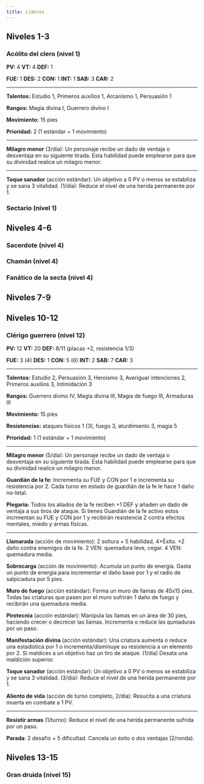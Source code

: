 ```yaml
---
title: Líderes
---
```


## Niveles 1-3

### Acólito del clero (nivel 1)

**PV:** 4			**VT:** 4	 		**DEF:** 1

**FUE:** 1 	**DES:** 2	**CON:** 1	**INT:** 1	**SAB:** 3	**CAR:** 2

------

**Talentos:** Estudio 1, Primeros auxilios 1, Arcanismo 1, Persuasión 1

**Rangos:** Magia divina I, Guerrero divino I

**Movimiento:** 15 pies

**Prioridad:** 2 (1 estándar + 1 movimiento)

------

**Milagro menor** (3/día): Un personaje recibe un dado de ventaja o desventaja en su siguiente tirada. Esta habilidad puede emplearse para que su divinidad realice un milagro menor.

------

**Toque sanador** (acción estándar): Un objetivo a 0 PV o menos se estabiliza y se sana 3 vitalidad. (1/día): Reduce el nivel de una herida permanente por 1.

### Sectario (nivel 1)

## Niveles 4-6

### Sacerdote (nivel 4)

### Chamán (nivel 4)

### Fanático de la secta (nivel 4)

## Niveles 7-9

## Niveles 10-12

### Clérigo guerrero (nivel 12)

**PV:** 12			**VT:** 20	 		**DEF:** 8/11 (placas +2, resistencia 1/3)

**FUE:** 3 (4) 	**DES:** 1	**CON:** 5 (6)	**INT:** 2	**SAB:** 7	**CAR:** 3

------

**Talentos:** Estudio 2, Persuasión 3, Heroísmo 3, Averiguar intenciones 2, Primeros auxilios 3, Intimidación 3

**Rangos:** Guerrero divino IV, Magia divina III, Magia de fuego III, Armaduras III

**Movimiento:** 15 pies

**Resistencias:** ataques físicos 1 (3), fuego 3, aturdimiento 3, magia 5

**Prioridad:** 1 (1 estándar + 1 movimiento)

------

**Milagro menor** (5/día): Un personaje recibe un dado de ventaja o desventaja en su siguiente tirada. Esta habilidad puede emplearse para que su divinidad realice un milagro menor.

**Guardián de la fe:** Incrementa su FUE y CON por 1 e incrementa su resistencia por 2. Cada turno en estado de guardián de la fe le hace 1 daño no-letal.

**Plegaria:** Todos los aliados de la fe reciben +1 DEF y añaden un dado de ventaja a sus tiros de ataque. Si tienes Guardián de la fe activo estos incrmentan su FUE y CON por 1 y recibirán resistencia 2 contra efectos mentales, miedo y armas físicas.

------

**Llamarada** (acción de movimiento): 2 soltura + 5 habilidad, 4+Éxito. +2 daño contra enemigos de la fe. 2 VEN: quemadura leve, cegar. 4 VEN: quemadura media.

**Sobrecarga** (acción de movimiento): Acumula un punto de energía. Gasta un punto de energía para incrementar el daño base por 1 y el radio de salpicadura por 5 pies.

**Muro de fuego** (acción estándar): Forma un muro de llamas de 45x15 pies. Todas las criaturas que pasen por el muro sufrirán 1 daño de fuego y recibirán una quemadura media.  

**Pirotecnia** (acción estándar): Manipula las llamas en un área de 30 pies, haciendo crecer o decrecer las llamas. Incrementa o reduce las qumaduras por un paso.

**Manifestación divina** (acción estándar): Una criatura aumenta o reduce una estadística por 1 o incrementa/disminuye su resistencia a un elemento por 2. Si maldices a un objetivo haz un tiro de ataque. (1/día) Desata una maldición superior.

**Toque sanador** (acción estándar): Un objetivo a 0 PV o menos se estabiliza y se sana 3 vitalidad. (3/día): Reduce el nivel de una herida permanente por 1.

**Aliento de vida** (acción de turno completo, 2/día): Resucita a una criatura muerta en combate a 1 PV.

------

**Resistir armas** (1/turno): Reduce el nivel de una herida permanente sufrida por un paso. 

**Parada**: 2 desafío + 5 dificultad. Cancela un éxito o dos ventajas (2/ronda). 

## Niveles 13-15

### Gran druida (nivel 15)